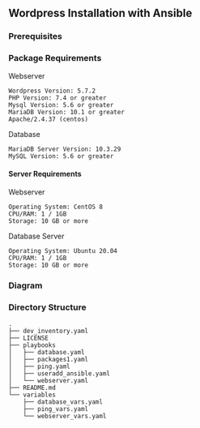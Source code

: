 ## Wordpress Installation with Ansible

### Prerequisites

### Package Requirements
Webserver
```
Wordpress Version: 5.7.2
PHP Version: 7.4 or greater
Mysql Version: 5.6 or greater
MariaDB Version: 10.1 or greater
Apache/2.4.37 (centos)
```

Database
```
MariaDB Server Version: 10.3.29
MySQL Version: 5.6 or greater
```

#### Server Requirements
Webserver
```
Operating System: CentOS 8
CPU/RAM: 1 / 1GB
Storage: 10 GB or more
```

Database Server
```
Operating System: Ubuntu 20.04 
CPU/RAM: 1 / 1GB
Storage: 10 GB or more
```

### Diagram

### Directory Structure
```
.
├── dev_inventory.yaml
├── LICENSE
├── playbooks
│   ├── database.yaml
│   ├── packages1.yaml
│   ├── ping.yaml
│   ├── useradd_ansible.yaml
│   └── webserver.yaml
├── README.md
└── variables
    ├── database_vars.yaml
    ├── ping_vars.yaml
    └── webserver_vars.yaml
```